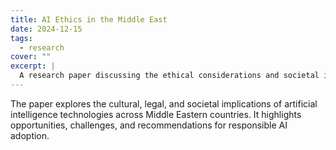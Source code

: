```yaml
---
title: AI Ethics in the Middle East
date: 2024-12-15
tags:
  - research
cover: ""
excerpt: |
  A research paper discussing the ethical considerations and societal impact of AI deployment in the Middle East.
---
```

The paper explores the cultural, legal, and societal implications of artificial intelligence technologies across Middle Eastern countries. It highlights opportunities, challenges, and recommendations for responsible AI adoption.
